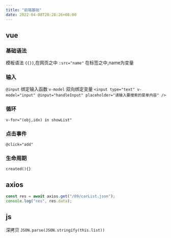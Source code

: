 ```yaml
---
title: "前端基础"
date: 2022-04-08T20:28:26+08:00
---
```


## vue


### 基础语法
模板语法
`{{}}`,在网页之中
`:src="name"` 在标签之中,name为变量


### 输入

`@input` 绑定输入函数
`v-model` 双向绑定变量
`<input type="text" v-model="input" @input="handleInput" placeholder="请输入要搜索的菜单内容" />`

### 循环

`v-for="(obj,idx) in showList"`

### 点击事件 
 `@click="add"`

### 生命周期
`created(){}`

## axios

```js
const res = await axios.get("/09/carList.json");
console.log("res", res.data);
```
## js
深拷贝
`JSON.parse(JSON.stringify(this.list))`